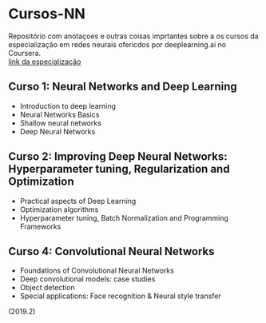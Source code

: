 # Cursos-NN

Repositório com anotaçoes e outras coisas imprtantes sobre a os cursos da especialização em redes neurais ofericdos por deeplearning.ai no Coursera.<br/>
[link da especialização](https://www.coursera.org/specializations/deep-learning)


## Curso 1: Neural Networks and Deep Learning

- Introduction to deep learning
- Neural Networks Basics
- Shallow neural networks
- Deep Neural Networks

## Curso 2: Improving Deep Neural Networks: Hyperparameter tuning, Regularization and Optimization

- Practical aspects of Deep Learning
- Optimization algorithms
- Hyperparameter tuning, Batch Normalization and Programming Frameworks

## Curso 4: Convolutional Neural Networks

- Foundations of Convolutional Neural Networks
- Deep convolutional models: case studies
- Object detection
- Special applications: Face recognition & Neural style transfer

(2019.2)
